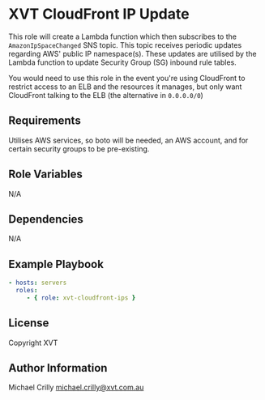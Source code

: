 # XVT CloudFront IP Update

This role will create a Lambda function which then subscribes to the `AmazonIpSpaceChanged` SNS topic. This topic receives periodic updates regarding AWS' public IP namespace(s). These updates are utilised by the Lambda function to update Security Group (SG) inbound rule tables.

You would need to use this role in the event you're using CloudFront to restrict access to an ELB and the resources it manages, but only want CloudFront talking to the ELB (the alternative in `0.0.0.0/0`)

## Requirements

Utilises AWS services, so boto will be needed, an AWS account, and for certain security groups to be pre-existing.

## Role Variables

N/A

## Dependencies

N/A

## Example Playbook

```yaml
- hosts: servers
  roles:
     - { role: xvt-cloudfront-ips }
```

## License

Copyright XVT

## Author Information

Michael Crilly <michael.crilly@xvt.com.au>
